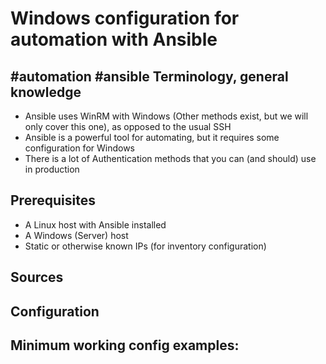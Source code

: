 # Windows configuration for automation with Ansible
#automation #ansible
Terminology, general knowledge
---
- Ansible uses WinRM with Windows (Other methods exist, but we will only cover this one), as opposed to the usual SSH
- Ansible is a powerful tool for automating, but it requires some configuration for Windows
- There is a lot of Authentication methods that you can (and should) use in production

Prerequisites
---
- A Linux host with Ansible installed
- A Windows (Server) host
- Static or otherwise known IPs (for inventory configuration)

Sources
---


Configuration
---


Minimum working config examples:
--- 